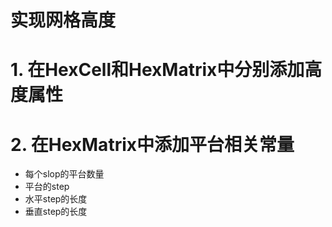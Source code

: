 # 实现网格高度

# 1. 在HexCell和HexMatrix中分别添加高度属性


# 2. 在HexMatrix中添加平台相关常量

* 每个slop的平台数量
* 平台的step
* 水平step的长度
* 垂直step的长度